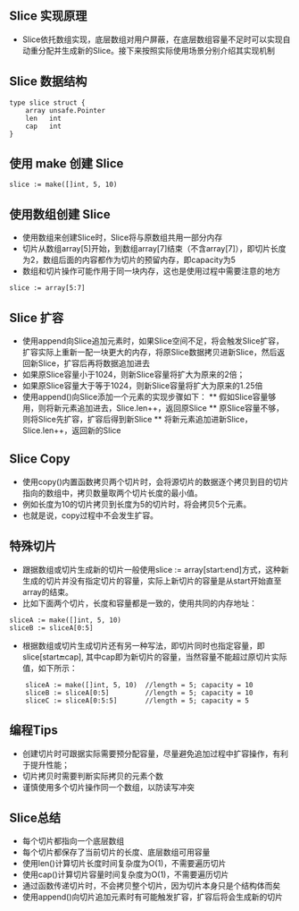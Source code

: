 ## Slice 实现原理
* Slice依托数组实现，底层数组对用户屏蔽，在底层数组容量不足时可以实现自动重分配并生成新的Slice。接下来按照实际使用场景分别介绍其实现机制
## Slice 数据结构
```
type slice struct {
    array unsafe.Pointer
    len   int
    cap   int
}
```
## 使用 make 创建 Slice
```
slice := make([]int, 5, 10)
```
## 使用数组创建 Slice
* 使用数组来创建Slice时，Slice将与原数组共用一部分内存
* 切片从数组array[5]开始，到数组array[7]结束（不含array[7]），即切片长度为2，数组后面的内容都作为切片的预留内存，即capacity为5
* 数组和切片操作可能作用于同一块内存，这也是使用过程中需要注意的地方

```
slice := array[5:7]
```
## Slice 扩容
* 使用append向Slice追加元素时，如果Slice空间不足，将会触发Slice扩容，扩容实际上重新一配一块更大的内存，将原Slice数据拷贝进新Slice，然后返回新Slice，扩容后再将数据追加进去
* 如果原Slice容量小于1024，则新Slice容量将扩大为原来的2倍；
* 如果原Slice容量大于等于1024，则新Slice容量将扩大为原来的1.25倍
* 使用append()向Slice添加一个元素的实现步骤如下：
** 假如Slice容量够用，则将新元素追加进去，Slice.len++，返回原Slice
** 原Slice容量不够，则将Slice先扩容，扩容后得到新Slice
** 将新元素追加进新Slice，Slice.len++，返回新的Slice

## Slice Copy
* 使用copy()内置函数拷贝两个切片时，会将源切片的数据逐个拷贝到目的切片指向的数组中，拷贝数量取两个切片长度的最小值。
* 例如长度为10的切片拷贝到长度为5的切片时，将会拷贝5个元素。
* 也就是说，copy过程中不会发生扩容。

## 特殊切片
* 跟据数组或切片生成新的切片一般使用slice := array[start:end]方式，这种新生成的切片并没有指定切片的容量，实际上新切片的容量是从start开始直至array的结束。
* 比如下面两个切片，长度和容量都是一致的，使用共同的内存地址：
```
sliceA := make([]int, 5, 10)
sliceB := sliceA[0:5]
```
* 根据数组或切片生成切片还有另一种写法，即切片同时也指定容量，即slice[start:end:cap], 其中cap即为新切片的容量，当然容量不能超过原切片实际值，如下所示：
```
    sliceA := make([]int, 5, 10)  //length = 5; capacity = 10
    sliceB := sliceA[0:5]         //length = 5; capacity = 10
    sliceC := sliceA[0:5:5]       //length = 5; capacity = 5
```

## 编程Tips
* 创建切片时可跟据实际需要预分配容量，尽量避免追加过程中扩容操作，有利于提升性能；
* 切片拷贝时需要判断实际拷贝的元素个数
* 谨慎使用多个切片操作同一个数组，以防读写冲突

## Slice总结
* 每个切片都指向一个底层数组
* 每个切片都保存了当前切片的长度、底层数组可用容量
* 使用len()计算切片长度时间复杂度为O(1)，不需要遍历切片
* 使用cap()计算切片容量时间复杂度为O(1)，不需要遍历切片
* 通过函数传递切片时，不会拷贝整个切片，因为切片本身只是个结构体而矣
* 使用append()向切片追加元素时有可能触发扩容，扩容后将会生成新的切片